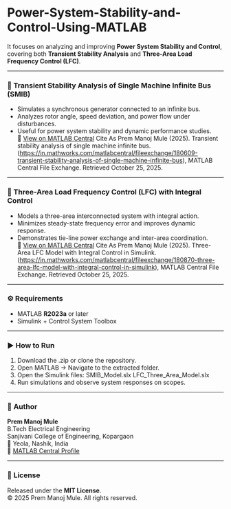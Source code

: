 # Power-System-Stability-and-Control-Using-MATLAB
It focuses on analyzing and improving **Power System Stability and Control**, covering both **Transient Stability Analysis** and **Three-Area Load Frequency Control (LFC)**.

---

### 🔹 Transient Stability Analysis of Single Machine Infinite Bus (SMIB)
- Simulates a synchronous generator connected to an infinite bus.  
- Analyzes rotor angle, speed deviation, and power flow under disturbances.  
- Useful for power system stability and dynamic performance studies.  
📎 [View on MATLAB Central](https://in.mathworks.com/matlabcentral/fileexchange/180609-transient-stability-analysis-of-single-machine-infinite-bus)
Cite As
Prem Manoj Mule (2025). Transient stability analysis of single machine infinite bus. (https://in.mathworks.com/matlabcentral/fileexchange/180609-transient-stability-analysis-of-single-machine-infinite-bus), MATLAB Central File Exchange. Retrieved October 25, 2025.

---

### 🔹 Three-Area Load Frequency Control (LFC) with Integral Control
- Models a three-area interconnected system with integral action.  
- Minimizes steady-state frequency error and improves dynamic response.  
- Demonstrates tie-line power exchange and inter-area coordination.  
📎 [View on MATLAB Central](https://in.mathworks.com/matlabcentral/fileexchange/180870-three-area-lfc-model-with-integral-control-in-simulink)
Cite As
Prem Manoj Mule (2025). Three-Area LFC Model with Integral Control in Simulink. (https://in.mathworks.com/matlabcentral/fileexchange/180870-three-area-lfc-model-with-integral-control-in-simulink), MATLAB Central File Exchange. Retrieved October 25, 2025.
---

### ⚙️ Requirements
- MATLAB **R2023a** or later  
- Simulink + Control System Toolbox  

---

### ▶️ How to Run
1. Download the .zip or clone the repository.
2. Open MATLAB → Navigate to the extracted folder.
3. Open the Simulink files:
    SMIB_Model.slx
    LFC_Three_Area_Model.slx
4. Run simulations and observe system responses on scopes.

---

### 👤 **Author**
**Prem Manoj Mule**  
B.Tech Electrical Engineering  
Sanjivani College of Engineering, Kopargaon  
📍 Yeola, Nashik, India  
🔗 [MATLAB Central Profile](https://in.mathworks.com/matlabcentral/profile/authors/38040945-prem-manoj-mule)  

---

### 🪪 **License**
Released under the **MIT License**.  
© 2025 Prem Manoj Mule. All rights reserved.

